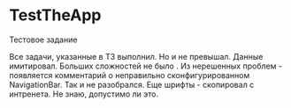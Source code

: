 # TestTheApp
Тестовое задание

Все задачи, указанные в ТЗ выполнил. Но и не превышал. Данные имитировал.
Больших сложностей не было . Из нерешенных проблем - появляется комментарий о неправильно сконфигурированном NavigationBar. Так и не разобрался.
Еще шрифты - скопировал с интренета. Не знаю, допустимо ли это.
